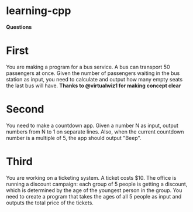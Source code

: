 # learning-cpp
**Questions**
# First
You are making a program for a bus service. 
A bus can transport 50 passengers at once. 
Given the number of passengers waiting in the bus station as input, you need to calculate and output how many empty seats the last bus will have.
**Thanks to @virtualwiz1 for making concept clear**

# Second
You need to make a countdown app.
Given a number N as input, output numbers from N to 1 on separate lines. 
Also, when the current countdown number is a multiple of 5, the app should output "Beep".

# Third

You are working on a ticketing system. A ticket costs $10. 
The office is running a discount campaign: each group of 5 people is getting a discount, which is determined by the age of the youngest person in the group.
You need to create a program that takes the ages of all 5 people as input and outputs the total price of the tickets.
